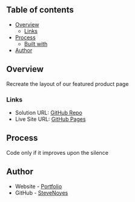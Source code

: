 
## Table of contents

- [Overview](#overview)
  - [Links](#links)
- [Process](#my-process)
  - [Built with](#built-with)
- [Author](#author)

## Overview

Recreate the layout of our featured product page

### Links

- Solution URL: [GitHub Repo](https://github.com/SteveNoyes/web-dev-assignment)
- Live Site URL: [GitHub Pages](https://stevenoyes.github.io/web-dev-assignment/)

## Process

  Code only if it improves upon the silence

## Author

- Website - [Portfolio](https://www.stevenmnoyes.com)
- GitHub - [SteveNoyes](https://github.com/SteveNoyes)